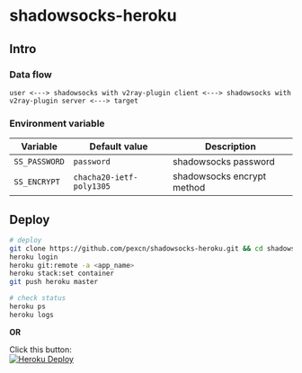 # shadowsocks-heroku

## Intro

### Data flow

```
user <---> shadowsocks with v2ray-plugin client <---> shadowsocks with v2ray-plugin server <---> target
```

### Environment variable

Variable | Default value | Description
--- | --- | ---
`SS_PASSWORD` | `password` | shadowsocks password
`SS_ENCRYPT` | `chacha20-ietf-poly1305` | shadowsocks encrypt method

## Deploy

```bash
# deploy
git clone https://github.com/pexcn/shadowsocks-heroku.git && cd shadowsocks-heroku
heroku login
heroku git:remote -a <app_name>
heroku stack:set container
git push heroku master

# check status
heroku ps
heroku logs
```

**OR**

Click this button:  
[![Heroku Deploy](https://www.herokucdn.com/deploy/button.svg)](https://heroku.com/deploy?template=https://github.com/pexcn/shadowsocks-heroku)
